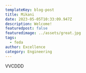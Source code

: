 ```yaml
---
templateKey: blog-post
title: Mikani
date: 2023-05-05T10:33:09.947Z
description: Welcome!
featuredpost: false
featuredimage: ../assets/great.jpg
tags:
  - feda
author: Excellence
category: Engineering
---
```

V﻿VCDDD